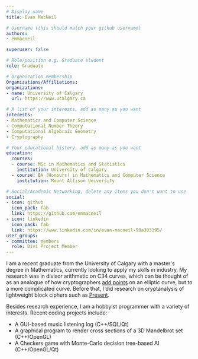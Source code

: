 ```yaml
---
# Display name
title: Evan MacNeil

# Username (this should match your github username)
authors:
- emmacneil

superuser: false

# Role/position e.g. Graduate student
role: Graduate

# Organization membership
Organizations/Affiliations:
organizations:
- name: University of Calgary
  url: https://www.ucalgary.ca

# A list of your interests, add as many as you want
interests:
- Mathematics and Computer Science
- Computational Number Theory
- Computational Algebraic Geometry
- Cryptography

# Your educational history, add as many as you want
education:
  courses:
  - course: MSc in Mathematics and Statistics
    institution: University of Calgary
  - course: BA (Honours) in Mathematics and Computer Science
    institution: Mount Allison University

# Social/Academic Networking, delete any items you don't want to use
social:
- icon: github
  icon_pack: fab
  link: https://github.com/emmacneil
- icon: linkedin
  icon_pack: fab
  link: https://www.linkedin.com/in/evan-macneil-99a303195/
user_groups:
- committee: members
  role: Divi Project Member
---
```

I am a recent graduate from the University of Calgary with a master's degree in Mathematics, currently looking to apply my skills in industry.
My research was in divisor arithmetic on C34 curves, which can be thought of as an analogue of
how cryptographers [add points](https://en.wikipedia.org/wiki/Elliptic_curve_point_multiplication) on an elliptic curve, but to a more complicated curve.
Before that, I did research on cryptanalysis of lightweight block ciphers such as [Present](https://en.wikipedia.org/wiki/PRESENT).

Besides research experience, I am a hobbyist programmer with a variety of interests. Recent coding projects include:

 * A GUI-based music listening log (C++/SQL/Qt)
 * A graphical program to render cross sections of a 3D Mandelbrot set (C++/OpenGL)
 * A Checkers game with Monte-Carlo decision tree-based AI (C++/OpenGL/Qt)

